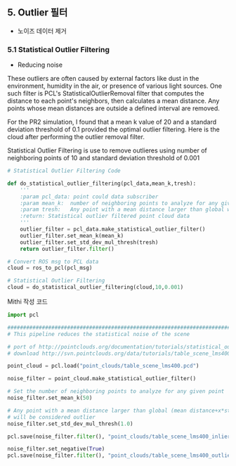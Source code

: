 ## 5. Outlier 필터

* 노이즈 데이터 제거 

### 5.1 Statistical Outlier Filtering

* Reducing noise 

These outliers are often caused by external factors like dust in the environment, humidity in the air, or presence of various light sources. One such filter is PCL's StatisticalOutlierRemoval filter that computes the distance to each point's neighbors, then calculates a mean distance. Any points whose mean distances are outside a defined interval are removed.

For the PR2 simulation, I found that a mean k value of 20 and a standard deviation threshold of 0.1 provided the optimal outlier filtering. Here is the cloud after performing the outlier removal filter.

Statistical Outlier Filtering is use to remove outlieres using number of neighboring points of 10 and standard deviation threshold of 0.001

```python
# Statistical Outlier Filtering Code

def do_statistical_outlier_filtering(pcl_data,mean_k,tresh):
    '''
    :param pcl_data: point could data subscriber
    :param mean_k:  number of neighboring points to analyze for any given point
    :param tresh:   Any point with a mean distance larger than global will be considered outlier
    :return: Statistical outlier filtered point cloud data
    '''
    outlier_filter = pcl_data.make_statistical_outlier_filter()
    outlier_filter.set_mean_k(mean_k)
    outlier_filter.set_std_dev_mul_thresh(tresh)
    return outlier_filter.filter()

# Convert ROS msg to PCL data
cloud = ros_to_pcl(pcl_msg)

# Statistical Outlier Filtering
cloud = do_statistical_outlier_filtering(cloud,10,0.001)
```

Mithi 작성 코드

```python
import pcl

##################################################################################
# This pipeline reduces the statistical noise of the scene 

# port of http://pointclouds.org/documentation/tutorials/statistical_outlier.php
# download http://svn.pointclouds.org/data/tutorials/table_scene_lms400.pcd

point_cloud = pcl.load("point_clouds/table_scene_lms400.pcd")

noise_filter = point_cloud.make_statistical_outlier_filter()

# Set the number of neighboring points to analyze for any given point
noise_filter.set_mean_k(50)

# Any point with a mean distance larger than global (mean distance+x*std_dev)
# will be considered outlier
noise_filter.set_std_dev_mul_thresh(1.0)

pcl.save(noise_filter.filter(), "point_clouds/table_scene_lms400_inliers.pcd")

noise_filter.set_negative(True)
pcl.save(noise_filter.filter(), "point_clouds/table_scene_lms400_outliers.pcd")
```



